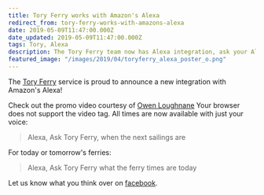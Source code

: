 ```yaml
---
title: Tory Ferry works with Amazon's Alexa
redirect_from: tory-ferry-works-with-amazons-alexa
date: 2019-05-09T11:47:00.000Z
date_updated: 2019-05-09T11:47:00.000Z
tags: Tory, Alexa
description: The Tory Ferry team now has Alexa integration, ask your Alexa device or phone for the latest times today!
featured_image: "/images/2019/04/toryferry_alexa_poster_o.png"
---
```


The [Tory Ferry](https://toryferry.com/alexa) service is proud to announce a new integration with Amazon's Alexa!

Check out the promo video courtesy of [Owen Loughnane](https://owenloughnane.com)
Your browser does not support the video tag.
All times are now available with just your voice:

> Alexa, Ask Tory Ferry, when the next sailings are

For today or tomorrow's ferries:

> Alexa, Ask Tory Ferry what the ferry times are today

Let us know what you think over on [facebook](https://www.facebook.com/Tory-Ferry-341012226390971/).
